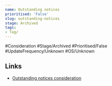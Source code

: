 ```yaml
---
name: Outstanding notices
prioritised: 'False'
slug: outstanding-notices
stage: Archived
tags:
- Tag/
---
```


#Consideration #Stage/Archived #Prioritised/False #UpdateFrequency/Unknown #OS/Unknown



## Links

* [Outstanding notices consideration](https://design.planning.data.gov.uk/planning-consideration/outstanding-notices)
